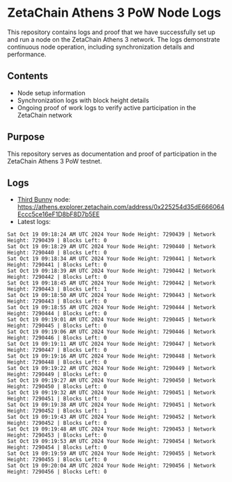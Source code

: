 # ZetaChain Athens 3 PoW Node Logs
This repository contains logs and proof that we have successfully set up and run a node on the ZetaChain Athens 3 network. The logs demonstrate continuous node operation, including synchronization details and performance.

## Contents
- Node setup information
- Synchronization logs with block height details
- Ongoing proof of work logs to verify active participation in the ZetaChain network

## Purpose
This repository serves as documentation and proof of participation in the ZetaChain Athens 3 PoW testnet.

## Logs

- [Third Bunny](https://thirdbunny.xyz/) node: https://athens.explorer.zetachain.com/address/0x225254d35dE666064Eccc5ce16eF1D8bF8D7b5EE
- Latest logs:
```
Sat Oct 19 09:18:24 AM UTC 2024 Your Node Height: 7290439 | Network Height: 7290439 | Blocks Left: 0
Sat Oct 19 09:18:29 AM UTC 2024 Your Node Height: 7290440 | Network Height: 7290440 | Blocks Left: 0
Sat Oct 19 09:18:34 AM UTC 2024 Your Node Height: 7290441 | Network Height: 7290441 | Blocks Left: 0
Sat Oct 19 09:18:39 AM UTC 2024 Your Node Height: 7290442 | Network Height: 7290442 | Blocks Left: 0
Sat Oct 19 09:18:45 AM UTC 2024 Your Node Height: 7290442 | Network Height: 7290443 | Blocks Left: 1
Sat Oct 19 09:18:50 AM UTC 2024 Your Node Height: 7290443 | Network Height: 7290443 | Blocks Left: 0
Sat Oct 19 09:18:55 AM UTC 2024 Your Node Height: 7290444 | Network Height: 7290444 | Blocks Left: 0
Sat Oct 19 09:19:01 AM UTC 2024 Your Node Height: 7290445 | Network Height: 7290445 | Blocks Left: 0
Sat Oct 19 09:19:06 AM UTC 2024 Your Node Height: 7290446 | Network Height: 7290446 | Blocks Left: 0
Sat Oct 19 09:19:11 AM UTC 2024 Your Node Height: 7290447 | Network Height: 7290447 | Blocks Left: 0
Sat Oct 19 09:19:16 AM UTC 2024 Your Node Height: 7290448 | Network Height: 7290448 | Blocks Left: 0
Sat Oct 19 09:19:22 AM UTC 2024 Your Node Height: 7290449 | Network Height: 7290449 | Blocks Left: 0
Sat Oct 19 09:19:27 AM UTC 2024 Your Node Height: 7290450 | Network Height: 7290450 | Blocks Left: 0
Sat Oct 19 09:19:32 AM UTC 2024 Your Node Height: 7290451 | Network Height: 7290451 | Blocks Left: 0
Sat Oct 19 09:19:38 AM UTC 2024 Your Node Height: 7290451 | Network Height: 7290452 | Blocks Left: 1
Sat Oct 19 09:19:43 AM UTC 2024 Your Node Height: 7290452 | Network Height: 7290452 | Blocks Left: 0
Sat Oct 19 09:19:48 AM UTC 2024 Your Node Height: 7290453 | Network Height: 7290453 | Blocks Left: 0
Sat Oct 19 09:19:53 AM UTC 2024 Your Node Height: 7290454 | Network Height: 7290454 | Blocks Left: 0
Sat Oct 19 09:19:59 AM UTC 2024 Your Node Height: 7290455 | Network Height: 7290455 | Blocks Left: 0
Sat Oct 19 09:20:04 AM UTC 2024 Your Node Height: 7290456 | Network Height: 7290456 | Blocks Left: 0
```
